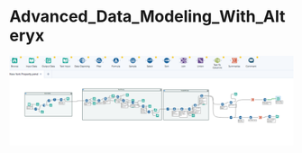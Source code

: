 # Advanced_Data_Modeling_With_Alteryx

![alt tex](https://github.com/DataNaija/Advanced_Data_Modeling_With_Alteryx/blob/main/NYC.PNG)
